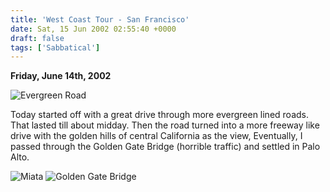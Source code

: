 ```yaml
---
title: 'West Coast Tour - San Francisco'
date: Sat, 15 Jun 2002 02:55:40 +0000
draft: false
tags: ['Sabbatical']
---
```


**Friday, June 14th, 2002** 

![Evergreen Road](/images/Evergreen_Road.jpg) 

Today started off with a great drive through more evergreen lined roads. That lasted till about midday. Then the road turned into a more freeway like drive with the golden hills of central California as the view, Eventually, I passed through the Golden Gate Bridge (horrible traffic) and settled in Palo Alto. 

![Miata](/images/Miata.jpg) ![Golden Gate Bridge](/images/Golden_Gate.jpg)